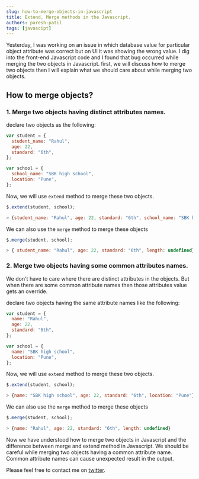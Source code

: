 ```yaml
---
slug: how-to-merge-objects-in-javascript
title: Extend, Merge methods in the Javascript.
authors: paresh-patil
tags: [javascipt]
---
```


Yesterday, I was working on an issue in which database value for particular object attribute was correct but on UI it was showing the wrong value. I dig into the front-end Javascript code and I found that bug occurred while merging the two objects in Javascript. first, we will discuss how to merge two objects then I will explain what we should care about while merging two objects.

<!--truncate-->

## How to merge objects?

### 1. Merge two objects having distinct attributes names.

declare two objects as the following:

```javascript
var student = {
  student_name: "Rahul",
  age: 22,
  standard: "6th",
};

var school = {
  school_name: "SBK high school",
  location: "Pune",
};
```

Now, we will use `extend` method to merge these two objects.

```javascript
$.extend(student, school);

> {student_name: "Rahul", age: 22, standard: "6th", school_name: "SBK high school", location: "Pune"}
```

We can also use the `merge` method to merge these objects

```javascript
$.merge(student, school);

> { student_name: "Rahul", age: 22, standard: "6th", length: undefined}
```

### 2. Merge two objects having some common attributes names.

We don't have to care where there are distinct attributes in the objects. But when there are some common attribute names then those attributes value gets an override.

declare two objects having the same attribute names like the following:

```javascript
var student = {
  name: "Rahul",
  age: 22,
  standard: "6th",
};

var school = {
  name: "SBK high school",
  location: "Pune",
};
```

Now, we will use `extend` method to merge these two objects.

```javascript
$.extend(student, school);

> {name: "SBK high school", age: 22, standard: "6th", location: "Pune"}
```

We can also use the `merge` method to merge these objects

```javascript
$.merge(student, school);

> {name: "Rahul", age: 22, standard: "6th", length: undefined}
```

Now we have understood how to merge two objects in Javascript and the difference between merge and extend method in Javascript. We should be careful while merging two objects having a common attribute name. Common attribute names can cause unexpected result in the output.

Please feel free to contact me on [twitter](https://twitter.com/Shekharpatil95).
